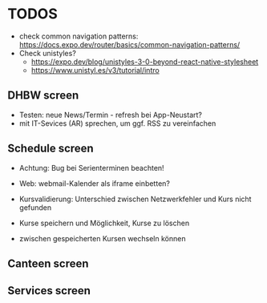 # TODOS

- check common navigation patterns: https://docs.expo.dev/router/basics/common-navigation-patterns/
- Check unistyles?
  - https://expo.dev/blog/unistyles-3-0-beyond-react-native-stylesheet
  - https://www.unistyl.es/v3/tutorial/intro

## DHBW screen

- Testen: neue News/Termin - refresh bei App-Neustart?
- mit IT-Sevices (AR) sprechen, um ggf. RSS zu vereinfachen

## Schedule screen

- Achtung: Bug bei Serienterminen beachten!
- Web: webmail-Kalender als iframe einbetten?

- Kursvalidierung: Unterschied zwischen Netzwerkfehler und Kurs nicht gefunden
- Kurse speichern und Möglichkeit, Kurse zu löschen
- zwischen gespeicherten Kursen wechseln können

## Canteen screen

## Services screen
